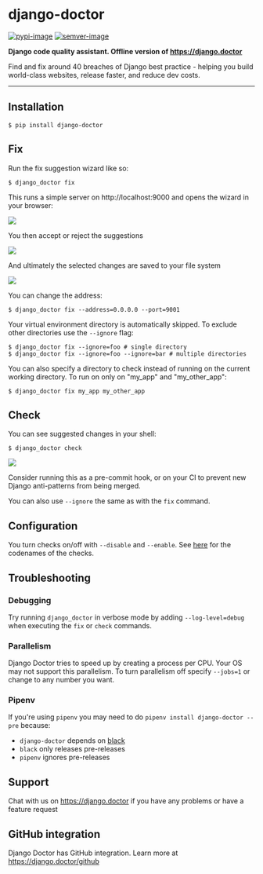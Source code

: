 # django-doctor

[![pypi-image]][pypi]
[![semver-image]][semver]

**Django code quality assistant. Offline version of https://django.doctor**

Find and fix around 40 breaches of Django best practice - helping you build world-class websites, release faster, and reduce dev costs.

---

## Installation

    $ pip install django-doctor


## Fix

Run the fix suggestion wizard like so:

    $ django_doctor fix

This runs a simple server on http://localhost:9000 and opens the wizard in your browser:

![](https://i.imgur.com/GMcuQFl.png)

You then accept or reject the suggestions

![](https://i.imgur.com/0FRqflf.png)

And ultimately the selected changes are saved to your file system

![](https://i.imgur.com/rMeNH4n.png)

You can change the address:

	$ django_doctor fix --address=0.0.0.0 --port=9001

Your virtual environment directory is automatically skipped. To exclude other directories use the `--ignore` flag:

    $ django_doctor fix --ignore=foo # single directory
    $ django_doctor fix --ignore=foo --ignore=bar # multiple directories

You can also specify a directory to check instead of running on the current working directory. To run on only on "my_app" and "my_other_app":

	$ django_doctor fix my_app my_other_app


## Check

You can see suggested changes in your shell:

    $ django_doctor check

![](https://i.imgur.com/jb5Q9P3.png)

Consider running this as a pre-commit hook, or on your CI to prevent new Django anti-patterns from being merged.

You can also use `--ignore` the same as with the `fix` command.

## Configuration

You turn checks on/off with `--disable` and `--enable`. See [here](https://django.doctor/config) for the codenames of the checks.

## Troubleshooting

### Debugging

Try running `django_doctor` in verbose mode by adding `--log-level=debug` when executing the `fix` or `check` commands.

### Parallelism

Django Doctor tries to speed up by creating a process per CPU. Your OS may not support this parallelism. To turn parallelism off specify `--jobs=1` or change to any number you want.

### Pipenv

If you're using `pipenv` you may need to do `pipenv install django-doctor --pre` because:

- `django-doctor` depends on [black](https://pypi.org/project/black/)
- `black` only releases pre-releases
- `pipenv` ignores pre-releases


[pypi-image]: https://badge.fury.io/py/django-doctor.svg
[pypi]: https://badge.fury.io/py/django-doctor
[semver-image]: https://img.shields.io/badge/Versioning%20strategy-SemVer-5FBB1C.svg
[semver]: https://semver.org

## Support

Chat with us on https://django.doctor if you have any problems or have a feature request

## GitHub integration

Django Doctor has GitHub integration. Learn more at https://django.doctor/github